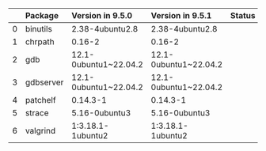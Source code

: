 <!-- markdown-link-check-disable -->

|    | Package   | Version in 9.5.0      | Version in 9.5.1      | Status   |
|---:|:----------|:----------------------|:----------------------|:---------|
|  0 | binutils  | 2.38-4ubuntu2.8       | 2.38-4ubuntu2.8       |          |
|  1 | chrpath   | 0.16-2                | 0.16-2                |          |
|  2 | gdb       | 12.1-0ubuntu1~22.04.2 | 12.1-0ubuntu1~22.04.2 |          |
|  3 | gdbserver | 12.1-0ubuntu1~22.04.2 | 12.1-0ubuntu1~22.04.2 |          |
|  4 | patchelf  | 0.14.3-1              | 0.14.3-1              |          |
|  5 | strace    | 5.16-0ubuntu3         | 5.16-0ubuntu3         |          |
|  6 | valgrind  | 1:3.18.1-1ubuntu2     | 1:3.18.1-1ubuntu2     |          |